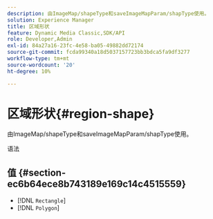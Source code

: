```yaml
---
description: 由ImageMap/shapeType和saveImageMapParam/shapType使用。
solution: Experience Manager
title: 区域形状
feature: Dynamic Media Classic,SDK/API
role: Developer,Admin
exl-id: 84a27a16-23fc-4e58-ba05-49882dd72174
source-git-commit: fcda99340a18d5037157723bb3bdca5fa9df3277
workflow-type: tm+mt
source-wordcount: '20'
ht-degree: 10%

---
```


# 区域形状{#region-shape}

由ImageMap/shapeType和saveImageMapParam/shapType使用。

语法

## 值 {#section-ec6b64ece8b743189e169c14c4515559}

* [!DNL `Rectangle`]
* [!DNL `Polygon`]
